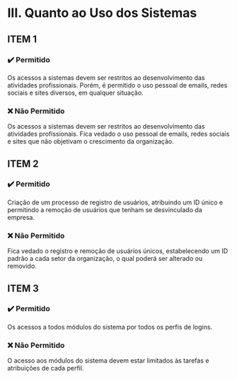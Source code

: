 # III. Quanto ao Uso dos Sistemas

## ITEM 1

### ✔️️ Permitido
Os acessos a sistemas devem ser restritos ao desenvolvimento das atividades profissionais. Porém, é permitido o uso pessoal de emails, redes sociais e sites diversos, em qualquer situação.

### ❌ Não Permitido
Os acessos a sistemas devem ser restritos ao desenvolvimento das atividades profissionais. Fica vedado o uso pessoal de emails, redes sociais e sites que não objetivam o crescimento da organização.

## ITEM 2

### ✔️️ Permitido
Criação de um processo de registro de usuários, atribuindo um ID único e permitindo a remoção de usuários que tenham se desvinculado da empresa.

### ❌ Não Permitido
Fica vedado o registro e remoção de usuários únicos, estabelecendo um ID padrão a cada setor da organização, o qual poderá ser alterado ou removido.

## ITEM 3

### ✔️️ Permitido

Os acessos a todos módulos do sistema por todos os perfis de logins.

### ❌ Não Permitido
O acesso aos módulos do sistema devem estar limitados às tarefas e atribuições de cada perfil. 
